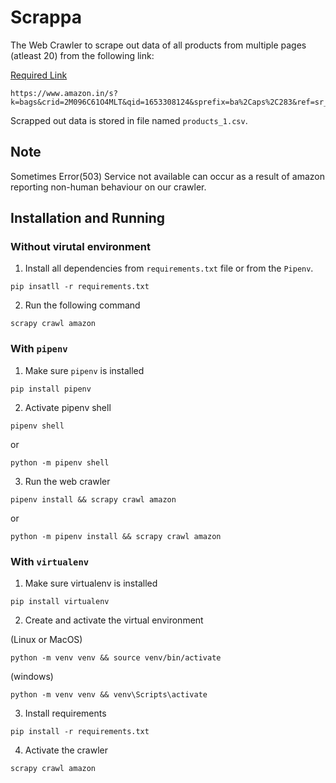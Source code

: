 # Scrappa
The Web Crawler to scrape out data of all products from multiple pages (atleast 20) from the following link:

[Required Link](https://www.amazon.in/s?k=bags&crid=2M096C61O4MLT&qid=1653308124&sprefix=ba%2Caps%2C283&ref=sr_pg_1)
```
https://www.amazon.in/s?k=bags&crid=2M096C61O4MLT&qid=1653308124&sprefix=ba%2Caps%2C283&ref=sr_pg_1
```

Scrapped out data is stored in file named `products_1.csv`.

## Note
Sometimes Error(503) Service not available can occur as a result of amazon reporting non-human behaviour on our crawler.

## Installation and Running
### Without virutal environment
1. Install all dependencies from `requirements.txt` file or from the `Pipenv`.
```
pip insatll -r requirements.txt
```
2. Run the following command
```
scrapy crawl amazon
```

### With `pipenv`
1. Make sure `pipenv` is installed
```
pip install pipenv
```
2. Activate pipenv shell
```
pipenv shell
```
or
```
python -m pipenv shell
```
3. Run the web crawler
```
pipenv install && scrapy crawl amazon
```
or
```
python -m pipenv install && scrapy crawl amazon
```

### With `virtualenv`
1. Make sure virtualenv is installed
```
pip install virtualenv
```
2. Create and activate the virtual environment

(Linux or MacOS)
```
python -m venv venv && source venv/bin/activate
```
(windows)
```
python -m venv venv && venv\Scripts\activate
```

3. Install requirements
```
pip install -r requirements.txt
```

4. Activate the crawler
```
scrapy crawl amazon
```
